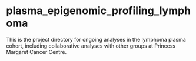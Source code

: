 # plasma_epigenomic_profiling_lymphoma
This is the project directory for ongoing analyses in the lymphoma plasma cohort, including collaborative analyses with other groups at Princess Margaret Cancer Centre.
